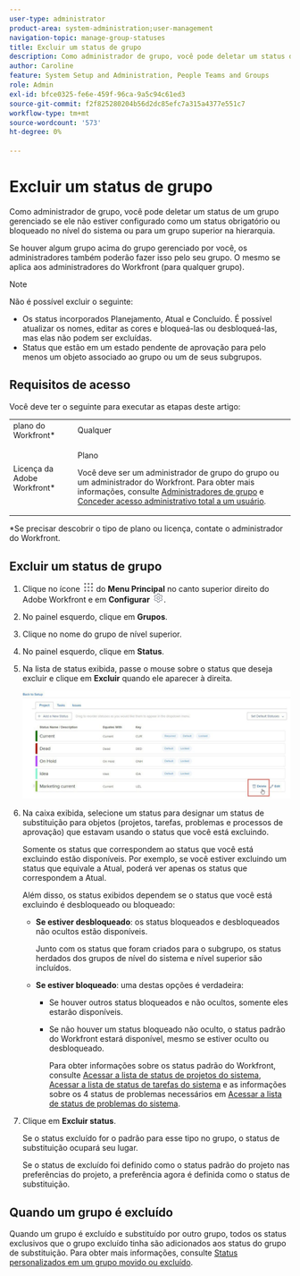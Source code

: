```yaml
---
user-type: administrator
product-area: system-administration;user-management
navigation-topic: manage-group-statuses
title: Excluir um status de grupo
description: Como administrador de grupo, você pode deletar um status de um grupo gerenciado se ele não estiver configurado como um status obrigatório ou bloqueado no nível do sistema ou para um grupo superior na hierarquia.
author: Caroline
feature: System Setup and Administration, People Teams and Groups
role: Admin
exl-id: bfce0325-fe6e-459f-96ca-9a5c94c61ed3
source-git-commit: f2f825280204b56d2dc85efc7a315a4377e551c7
workflow-type: tm+mt
source-wordcount: '573'
ht-degree: 0%

---
```


# Excluir um status de grupo

Como administrador de grupo, você pode deletar um status de um grupo gerenciado se ele não estiver configurado como um status obrigatório ou bloqueado no nível do sistema ou para um grupo superior na hierarquia.

Se houver algum grupo acima do grupo gerenciado por você, os administradores também poderão fazer isso pelo seu grupo. O mesmo se aplica aos administradores do Workfront (para qualquer grupo).

>[!NOTE]
>
>Não é possível excluir o seguinte:
>
>* Os status incorporados Planejamento, Atual e Concluído. É possível atualizar os nomes, editar as cores e bloqueá-las ou desbloqueá-las, mas elas não podem ser excluídas.
>* Status que estão em um estado pendente de aprovação para pelo menos um objeto associado ao grupo ou um de seus subgrupos.

## Requisitos de acesso

Você deve ter o seguinte para executar as etapas deste artigo:

<table style="table-layout:auto"> 
 <col> 
 <col> 
 <tbody> 
  <tr> 
   <td role="rowheader">plano do Workfront*</td> 
   <td>Qualquer</td> 
  </tr> 
  <tr> 
   <td role="rowheader">Licença da Adobe Workfront*</td> 
   <td> <p>Plano </p> <p>Você deve ser um administrador de grupo do grupo ou um administrador do Workfront. Para obter mais informações, consulte <a href="../../../administration-and-setup/manage-groups/group-roles/group-administrators.md" class="MCXref xref">Administradores de grupo</a> e <a href="../../../administration-and-setup/add-users/configure-and-grant-access/grant-a-user-full-administrative-access.md" class="MCXref xref">Conceder acesso administrativo total a um usuário</a>.</p> </td> 
  </tr> 
 </tbody> 
</table>

&#42;Se precisar descobrir o tipo de plano ou licença, contate o administrador do Workfront.

## Excluir um status de grupo

1. Clique no ícone ![](assets/main-menu-icon.png) do **Menu Principal** no canto superior direito do Adobe Workfront e em **Configurar** ![](assets/gear-icon-settings.png).

1. No painel esquerdo, clique em **Grupos**.
1. Clique no nome do grupo de nível superior.
1. No painel esquerdo, clique em **Status**.
1. Na lista de status exibida, passe o mouse sobre o status que deseja excluir e clique em **Excluir** quando ele aparecer à direita.

   ![](assets/hover-click-delete.jpg)

1. Na caixa exibida, selecione um status para designar um status de substituição para objetos (projetos, tarefas, problemas e processos de aprovação) que estavam usando o status que você está excluindo.

   Somente os status que correspondem ao status que você está excluindo estão disponíveis. Por exemplo, se você estiver excluindo um status que equivale a Atual, poderá ver apenas os status que correspondem a Atual.

   Além disso, os status exibidos dependem se o status que você está excluindo é desbloqueado ou bloqueado:

   * **Se estiver desbloqueado**: os status bloqueados e desbloqueados não ocultos estão disponíveis.

     Junto com os status que foram criados para o subgrupo, os status herdados dos grupos de nível do sistema e nível superior são incluídos.

   * **Se estiver bloqueado**: uma destas opções é verdadeira:

      * Se houver outros status bloqueados e não ocultos, somente eles estarão disponíveis.
      * Se não houver um status bloqueado não oculto, o status padrão do Workfront estará disponível, mesmo se estiver oculto ou desbloqueado.

        Para obter informações sobre os status padrão do Workfront, consulte [Acessar a lista de status de projetos do sistema](../../../administration-and-setup/customize-workfront/creating-custom-status-and-priority-labels/project-statuses.md), [Acessar a lista de status de tarefas do sistema](../../../administration-and-setup/customize-workfront/creating-custom-status-and-priority-labels/task-statuses.md) e as informações sobre os 4 status de problemas necessários em [Acessar a lista de status de problemas do sistema](../../../administration-and-setup/customize-workfront/creating-custom-status-and-priority-labels/issue-statuses.md).

1. Clique em **Excluir status**.

   Se o status excluído for o padrão para esse tipo no grupo, o status de substituição ocupará seu lugar.

   Se o status de excluído foi definido como o status padrão do projeto nas preferências do projeto, a preferência agora é definida como o status de substituição.

## Quando um grupo é excluído

Quando um grupo é excluído e substituído por outro grupo, todos os status exclusivos que o grupo excluído tinha são adicionados aos status do grupo de substituição. Para obter mais informações, consulte [Status personalizados em um grupo movido ou excluído](../../../administration-and-setup/manage-groups/manage-group-statuses/custom-statuses-in-group-moved-or-deleted.md).
